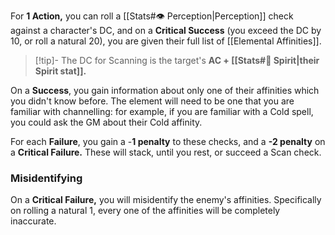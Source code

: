 For **1 Action,** you can roll a [[Stats#👁️ Perception|Perception]] check against a character's DC, and on a **Critical Success** (you exceed the DC by 10, or roll a natural 20), you are given their full list of [[Elemental Affinities]].

>[!tip]- The DC for Scanning is the target's **AC + [[Stats#💙 Spirit|their Spirit stat]].**

On a **Success**, you gain information about only one of their affinities which you didn't know before. The element will need to be one that you are familiar with channelling: for example, if you are familiar with a Cold spell, you could ask the GM about their Cold affinity.

For each **Failure**, you gain a -**1 penalty** to these checks, and a **-2 penalty** on a **Critical Failure.** These will stack, until you rest, or succeed a Scan check.

### Misidentifying

On a **Critical Failure,** you will misidentify the enemy's affinities. Specifically on rolling a natural 1, every one of the affinities will be completely inaccurate.